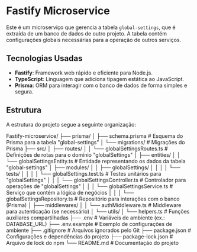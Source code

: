 # Fastify Microservice

Este é um microserviço que gerencia a tabela `global-settings`, que é extraída de um banco de dados de outro projeto. A tabela contém configurações globais necessárias para a operação de outros serviços.

## Tecnologias Usadas

- **Fastify**: Framework web rápido e eficiente para Node.js.
- **TypeScript**: Linguagem que adiciona tipagem estática ao JavaScript.
- **Prisma**: ORM para interagir com o banco de dados de forma simples e segura.

## Estrutura

A estrutura do projeto segue a seguinte organização:

Fastify-microservice/
├── prisma/
│   ├── schema.prisma             # Esquema do Prisma para a tabela "global-settings"
│   └── migrations/               # Migrações do Prisma
├── src/
│   ├── routes/
│   │   └── globalSettingsRoutes.ts   # Definições de rotas para o domínio "globalSettings"
│   ├── entities/
│   │   └── globalSettingsEntity.ts  # Entidade representando os dados da tabela "global-settings"
│   ├── modules/
│   │   ├── globalSettings/
│   │   │   │    └── tests/
│   │   │   │         └── globalSettings.test.ts       # Testes unitários para "globalSettings"
│   │   │   └── globalSettingsController.ts   # Controlador para operações de "globalSettings"
│   │   │   └── globalSettingsService.ts      # Serviço que contém a lógica de negócios
│   │   │   └── globalSettingsRepository.ts   # Repositório para interações com o banco (Prisma)
│   ├── middlewares/
│   │   └── authMiddleware.ts       # Middleware para autenticação (se necessário)
│   └── utils/
│       └── helpers.ts             # Funções auxiliares compartilhadas
├── .env                           # Variáveis de ambiente (ex.: DATABASE_URL)
├── .env.example                   # Exemplo de configurações de ambiente
├── .gitignore                     # Arquivos ignorados pelo Git
├── package.json                   # Configurações e dependências do projeto
├── package-lock.json              # Arquivo de lock do npm
└── README.md                      # Documentação do projeto
